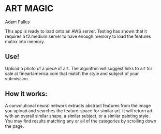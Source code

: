 # ART MAGIC
Adam Pallus

This app is ready to load onto an AWS server. Testing has shown that it requires a t2.medium server to have enough memory to load the features matrix into memory.

## Use!

Upload a photo of a piece of art. The algorithm will suggest links to art for sale at fineartamerica.com that match the style and subject of your submission.

## How it works:
A convolutional neural network extracts abstract features from the image you upload and searches the feature-space for similar art. It will return art with an overall similar shape, a similar subject, or a similar painting style. You may find results matching any or all of the categories by scrolling down the page.
